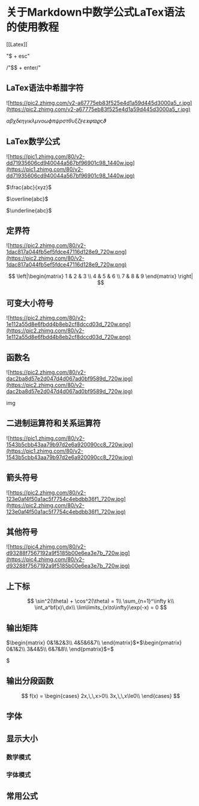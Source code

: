 # 关于Markdown中数学公式LaTex语法的使用教程
[[Latex]]

"$ + esc"

/"$$ + enter/"

## LaTex语法中希腊字符

![https://pic2.zhimg.com/v2-a67775eb83f525e4d1a59d445d3000a5_r.jpg](https://pic2.zhimg.com/v2-a67775eb83f525e4d1a59d445d3000a5_r.jpg)

*αβχδϵηγικλμνoωϕπψρστθυξζ*ϝ*ε*𝜘*φ*ϖ𝜚ς*ϑ*

## LaTex数学公式

![https://pic1.zhimg.com/80/v2-dd71935606cd940044a567bf96901c98_1440w.jpg](https://pic1.zhimg.com/80/v2-dd71935606cd940044a567bf96901c98_1440w.jpg)

$\frac{abc}{xyz}$

$\overline{abc}$

$\underline{abc}$

## 定界符

![https://pic2.zhimg.com/80/v2-1dac817a044fb5ef5fdce47116d128e9_720w.png](https://pic2.zhimg.com/80/v2-1dac817a044fb5ef5fdce47116d128e9_720w.png)

$$
\left|\begin{matrix}
    1 & 2 & 3 \\
    4 & 5 & 6 \\
    7 & 8 & 9
   \end{matrix} \right|
$$

## 可变大小符号

![https://pic2.zhimg.com/80/v2-1e112a55d8e6fbdd4b8eb2cf8dccd03d_720w.png](https://pic2.zhimg.com/80/v2-1e112a55d8e6fbdd4b8eb2cf8dccd03d_720w.png)

## 函数名

![https://pic2.zhimg.com/80/v2-dac2ba8d57e2d047d4d067ad0bf9589d_720w.jpg](https://pic2.zhimg.com/80/v2-dac2ba8d57e2d047d4d067ad0bf9589d_720w.jpg)

img

## 二进制运算符和关系运算符

![https://pic1.zhimg.com/80/v2-1543b5cbb43aa79b97d2e6a920090cc8_720w.jpg](https://pic1.zhimg.com/80/v2-1543b5cbb43aa79b97d2e6a920090cc8_720w.jpg)

## 箭头符号

![https://pic2.zhimg.com/80/v2-123e0af4f50a1ac5f7754c4ebdbb36f1_720w.jpg](https://pic2.zhimg.com/80/v2-123e0af4f50a1ac5f7754c4ebdbb36f1_720w.jpg)

## 其他符号

![https://pic4.zhimg.com/80/v2-d93288f7567192a9f5185b00e6ea3e7b_720w.jpg](https://pic4.zhimg.com/80/v2-d93288f7567192a9f5185b00e6ea3e7b_720w.jpg)

## 上下标

$$
\sin^2(\theta) + \cos^2(\theta) = 1\\
 \sum_{n=1}^\infty k\\
 \int_a^bf(x)\,dx\\
 \lim\limits_{x\to\infty}\exp(-x) = 0
$$

## 输出矩阵

$\begin{matrix} 0&1&2&3\\ 4&5&6&7\\ \end{matrix}$*$\begin{pmatrix}  0&1&2\\  3&4&5\\  6&7&8\\  \end{pmatrix}$=$

$

## 输出分段函数

$$
f(x) = 
 \begin{cases}
 2x,\,\,x>0\\
 3x,\,\,x\le0\\
 \end{cases}
$$

## 字体

## 显示大小

### 数学模式

### 字体模式

## 常用公式